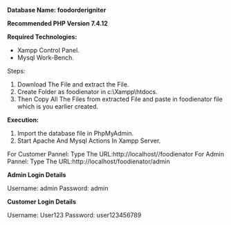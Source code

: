 **Database Name: foodorderigniter**

**Recommended PHP Version 7.4.12**

**Required Technologies:**
* Xampp Control Panel.
* Mysql Work-Bench.

Steps:
1. Download The File and extract the File.
2. Create Folder as foodienator in c:\Xampp\htdocs.
3. Then Copy All The Files from extracted File and paste in foodienator file which is you earlier created.


**Execution:**
1. Import the database file in PhpMyAdmin.
2. Start Apache And Mysql Actions In Xampp Server.

For Customer Pannel: Type The URL:http://localhost//foodienator
For Admin Pannel: Type The URL:http://localhost/foodienator/admin


**Admin Login Details** 

Username: admin
Password: admin

**Customer Login Details**

Username: User123
Password: user123456789
